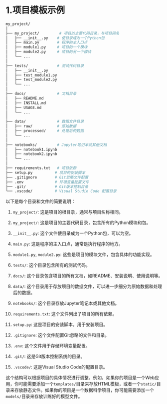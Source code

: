 # 1.项目模板示例

```bash
my_project/
│
├── my_project/         # 项目的主要代码目录，与项目同名
│   ├── __init__.py    # 使目录成为一个Python包
│   ├── main.py        # 程序的主入口点
│   ├── module1.py     # 项目的一个模块
│   ├── module2.py     # 项目的另一个模块
│   └── ...
│
├── tests/             # 测试代码目录
│   ├── __init__.py
│   ├── test_module1.py
│   ├── test_module2.py
│   └── ...
│
├── docs/              # 文档目录
│   ├── README.md
│   ├── INSTALL.md
│   ├── USAGE.md
│   └── ...
│
├── data/              # 数据文件目录
│   ├── raw/           # 原始数据
│   ├── processed/     # 处理后的数据
│   └── ...
│
├── notebooks/         # Jupyter笔记本或其他文档
│   ├── notebook1.ipynb
│   ├── notebook2.ipynb
│   └── ...
│
├── requirements.txt   # 项目依赖
├── setup.py          # 项目的安装脚本
├── .gitignore        # Git忽略文件配置
├── .env              # 环境变量配置文件
├── .git/             # Git版本控制目录
└── .vscode/          # Visual Studio Code 配置目录
```

以下是每个目录和文件的简要说明：

1. `my_project/`: 这是项目的根目录，通常与项目名称相同。

2. `my_project/`: 这是项目的主要代码目录，包含所有的Python模块和包。

3. `__init__.py`: 这个文件使目录成为一个Python包，可以为空。

4. `main.py`: 这是程序的主入口点，通常是执行程序的地方。

5. `module1.py`, `module2.py`: 这些是项目的模块文件，包含具体的功能实现。

6. `tests/`: 这个目录包含所有的测试代码。

7. `docs/`: 这个目录包含项目的所有文档，如README、安装说明、使用说明等。

8. `data/`: 这个目录用于存放项目的数据文件，可以进一步细分为原始数据和处理后的数据。

9. `notebooks/`: 这个目录存放Jupyter笔记本或其他文档。

10. `requirements.txt`: 这个文件列出了项目的所有依赖。

11. `setup.py`: 这是项目的安装脚本，用于安装项目。

12. `.gitignore`: 这个文件配置Git忽略的文件和目录。

13. `.env`: 这个文件用于存储环境变量配置。

14. `.git/`: 这是Git版本控制系统的目录。

15. `.vscode/`: 这是Visual Studio Code的配置目录。

这个结构可以根据项目的具体情况进行调整。例如，如果你的项目是一个Web应用，你可能需要添加一个`templates/`目录来存放HTML模板，或者一个`static/`目录来存放静态文件。如果你的项目是一个数据科学项目，你可能需要添加一个`models/`目录来存放训练好的模型文件。
